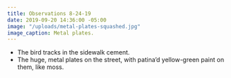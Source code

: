 ```yaml
---
title: Observations 8-24-19
date: 2019-09-20 14:36:00 -05:00
image: "/uploads/metal-plates-squashed.jpg"
image_caption: Metal plates.
---
```


- The bird tracks in the sidewalk cement.
- The huge, metal plates on the street, with patina’d yellow-green paint on them, like moss.
